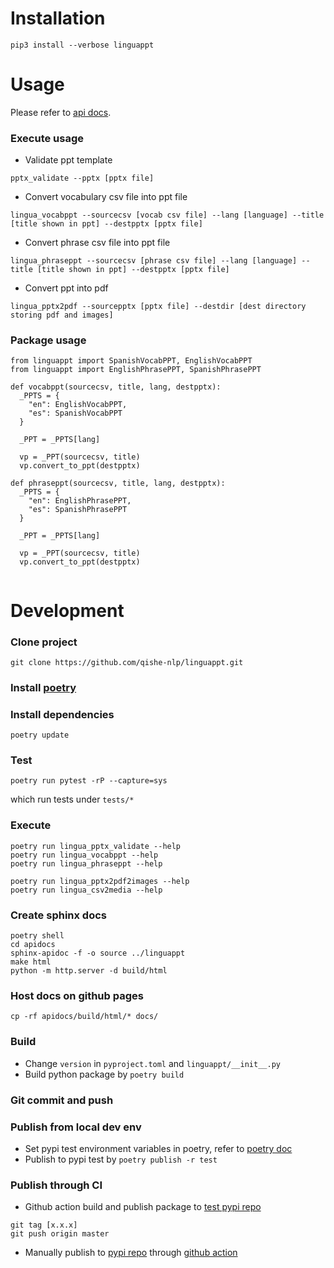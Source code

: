 # Installation

```
pip3 install --verbose linguappt 
```

# Usage

Please refer to [api docs](https://qishe-nlp.github.io/linguappt/).

### Execute usage

* Validate ppt template
```
pptx_validate --pptx [pptx file]
```

* Convert vocabulary csv file into ppt file
```
lingua_vocabppt --sourcecsv [vocab csv file] --lang [language] --title [title shown in ppt] --destpptx [pptx file]
```

* Convert phrase csv file into ppt file
```
lingua_phraseppt --sourcecsv [phrase csv file] --lang [language] --title [title shown in ppt] --destpptx [pptx file]
```


* Convert ppt into pdf
```
lingua_pptx2pdf --sourcepptx [pptx file] --destdir [dest directory storing pdf and images]
```

### Package usage
```
from linguappt import SpanishVocabPPT, EnglishVocabPPT
from linguappt import EnglishPhrasePPT, SpanishPhrasePPT

def vocabppt(sourcecsv, title, lang, destpptx):
  _PPTS = {
    "en": EnglishVocabPPT,
    "es": SpanishVocabPPT
  }

  _PPT = _PPTS[lang]

  vp = _PPT(sourcecsv, title)
  vp.convert_to_ppt(destpptx)

def phraseppt(sourcecsv, title, lang, destpptx):
  _PPTS = {
    "en": EnglishPhrasePPT,
    "es": SpanishPhrasePPT
  }

  _PPT = _PPTS[lang]

  vp = _PPT(sourcecsv, title)
  vp.convert_to_ppt(destpptx)


```

# Development

### Clone project
```
git clone https://github.com/qishe-nlp/linguappt.git
```

### Install [poetry](https://python-poetry.org/docs/)

### Install dependencies
```
poetry update
```

### Test
```
poetry run pytest -rP --capture=sys
```
which run tests under `tests/*`


### Execute
```
poetry run lingua_pptx_validate --help
poetry run lingua_vocabppt --help
poetry run lingua_phraseppt --help

poetry run lingua_pptx2pdf2images --help
poetry run lingua_csv2media --help
```

### Create sphinx docs
```
poetry shell
cd apidocs
sphinx-apidoc -f -o source ../linguappt
make html
python -m http.server -d build/html
```

### Host docs on github pages
```
cp -rf apidocs/build/html/* docs/
```

### Build
* Change `version` in `pyproject.toml` and `linguappt/__init__.py`
* Build python package by `poetry build`

### Git commit and push

### Publish from local dev env
* Set pypi test environment variables in poetry, refer to [poetry doc](https://python-poetry.org/docs/repositories/)
* Publish to pypi test by `poetry publish -r test`

### Publish through CI 
* Github action build and publish package to [test pypi repo](https://test.pypi.org/)

```
git tag [x.x.x]
git push origin master
```

* Manually publish to [pypi repo](https://pypi.org/) through [github action](https://github.com/qishe-nlp/linguappt/actions/workflows/pypi.yml)

